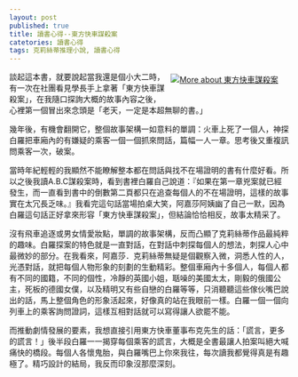 ```yaml
---
layout: post
published: true
title: 讀書心得--東方快車謀殺案
catetories: 讀書心得
tags: 克莉絲蒂推理小說, 讀書心得
---
```

<a href="http://www.anobii.com/books/%E6%9D%B1%E6%96%B9%E5%BF%AB%E8%BB%8A%E8%AC%80%E6%AE%BA%E6%A1%88/9789573245520/004b9d9267c71550fa/" style="clear: left; float: right; margin-bottom: 1em; margin-right: 1em;" title="More about 東方快車謀殺案"><img alt="More about 東方快車謀殺案" src="http://image.anobii.com/anobi/image_book.php?type=5&amp;item_id=004b9d9267c71550fa&amp;time=1287224930" style="padding-bottom: 5px; padding-left: 5px; padding-right: 5px; padding-top: 5px;" title="More about 東方快車謀殺案" /></a>

談起這本書，就要說起當我還是個小大二時，有一次在社團看見學長手上拿著「東方快車謀殺案」，在我隨口探詢大概的故事內容之後，心裡第一個冒出來念頭是「老天，一定是本超無聊的書。」

幾年後，有機會翻開它，整個故事架構一如意料的單調：火車上死了一個人，神探白羅把車廂內的有嫌疑的乘客一個一個抓來問話，篇幅一人一章。思考後又重複訊問乘客一次，破案。

當時年紀輕輕的我顯然不能瞭解整本都在問話與找不在場證明的書有什麼好看。所以之後我讀A.B.C謀殺案時，看到書裡白羅自己說道：『如果在第一章兇案就已經發生，而一直看到書中的倒數第二頁都只在追查每個人的不在場證明，這樣的故事實在太冗長乏味。』我看完這句話當場拍桌大笑，阿嘉莎阿姨幽了自己一默，因為白羅這句話正好拿來形容「東方快車謀殺案」，但結論恰恰相反，故事太精采了。

沒有飛車追逐或男女情愛妝點，單調的故事架構，反而凸顯了克莉絲蒂作品最純粹的趣味。白羅探案的特色就是一直對話，在對話中刺探每個人的想法，刺探人心中最微妙的部分。在我看來，阿嘉莎．克莉絲蒂無疑是個觀察入微，洞悉人性的人，光憑對話，就把每個人物形象的刻劃的生動精彩。整個車廂內十多個人，每個人都有不同的國籍，不同的個性，冷靜的英國小姐，聒噪的美國太太，剛毅的俄國公主，死板的德國女僕，以及精明又有些自戀的白羅等等，只消聽聽這些傢伙嘴巴說出的話，馬上整個角色的形象活起來，好像真的站在我眼前一樣。白羅一個一個向列車上的乘客詢問證詞，這樣互相對話就可以寫得讓人欲罷不能。

而推動劇情發展的要素，我想直接引用東方快車董事布克先生的話：「謊言，更多的謊言！」後半段白羅一一揭穿每個乘客的謊言，大概是全書最讓人拍案叫絕大喊痛快的橋段。每個人各懷鬼胎，與白羅嘴巴上你來我往，每次讀我都覺得真是有趣極了。精巧設計的結局，我反而印象沒那麼深刻。
